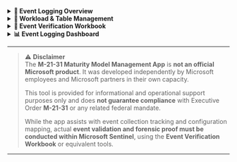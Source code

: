 <details>
<summary><strong>📘 Event Logging Overview</strong></summary>
<p>

---

### 🧾 Event Logging Form

The **Event Logging Form** is the primary interface used to define and track logging requirements for specific workloads. This form captures all necessary mapping details aligned with **M-21-31 Executive Order** and helps users ensure that event logs meet the required standards.

| **Field**            | **Description**                                                                                   |
|----------------------|---------------------------------------------------------------------------------------------------|
| **CriticalityID**     | Mapping identifier based on log importance and urgency as defined in the M-21-31 guidelines.      |
| **Function**          | Defines the M-21-31 logging functions as specified in the official guidance.                      |
| **Category**          | Logical grouping of logging requirements for better organization and management.                 |
| **Sub-Category**      | Further refinement of the category to ensure precise mapping.                                     |
| **Required Data**     | Specifies the data required to be collected, aligned with **M-21-31** or **EO 14028**.            |
| **Workload**          | Identifies the Microsoft service or technology responsible for generating the log data.           |
| **Table**             | Denotes the Log Analytics Workspace table where the event data is collected.                     |
| **Schema**            | Describes the expected structure of the data within the specified table.                          |
| **Schema Value**      | The specific schema field that must be validated to confirm event logging.                        |
| **IsCollected**       | Indicates whether the event table is actively being ingested (verified via Table Management form).|
| **Event Validated**   | Confirms event validation, performed via the **Event Queries Tab** and **Microsoft Sentinel Workbook**. |

![Event Logging Form](https://github.com/Cyberlorians/M-21-31/blob/main/Images/m2131powerapp1.png)

---

### 📖 Reference View & Notes

The **Reference View** replicates the data found in the main form and serves as a useful resource for users. It includes:

- **Reference Content**: Clear instructions and contextual metadata for each workload, ensuring easy implementation.
- **History Section**: A place for logging notes, email exchanges, or any other relevant communications.

![Reference View](https://github.com/Cyberlorians/M-21-31/blob/main/Images/m2131powerapp2.png)

---

### 📈 Table Implementation Status

The **Table Implementation Status** provides real-time updates on whether event tables are fully implemented and compliant with retention standards.

| **Field**                | **Description**                                                                                     |
|--------------------------|-----------------------------------------------------------------------------------------------------|
| **Table**                | The name of the table within **Log Analytics Workspace** that logs events.                         |
| **Table Implementation** | Automatically updates based on workload and table selections in the **Workload & Table Management** form. |
| **Implementation Date**  | Date auto-populated once the table is confirmed as implemented.                                      |
| **In Use**               | Indicates whether the table is actively being used to collect events.                              |
| **Connected**            | Reflects the linkage status between the workload and the event table.                              |
| **12 Month Retention**   | Optionally mark if logs should be retained for a 12-month period.                                  |
| **18 Month Retention**   | Optionally mark if logs should be retained for an 18-month period.                                 |

![Table Implementation Status]()

---

### 🗄️ Storage Configuration

To manage **storage locations**, simply click on **"+New Storage Location"**. Here you can specify the locations where your logs are being collected, whether in **hot** or **cold storage**, ensuring proper visibility and compliance.

![Add Storage Location](https://github.com/Cyberlorians/M-21-31/blob/main/Images/m2131powerapp4.png)

Once added, both **hot** and **cold** storage locations will be visible in the interface. **Note:** Manual updates are required to reflect your current compliance status.

![Storage Location View](https://github.com/Cyberlorians/M-21-31/blob/main/Images/m2131powerapp5.png)

---

### 🧪 Event Queries Tab

The **Event Queries Tab** is where you confirm the actual **KQL queries** used for event validation. This tab ensures that the events collected meet M-21-31 standards.

1. **Select** the appropriate **CriticalityID** and **Category**.
2. **Review the KQL** queries and ensure the events are being logged correctly.
3. Once verified through **Microsoft Sentinel**, **toggle** the **Event Validated** status to **"Yes"** to confirm that the events are logged and validated.

![Event Queries](https://github.com/Cyberlorians/M-21-31/blob/main/Images/m2131powerapp6.png)

</p>
</details>

<details>
<summary><strong>📂 Workload & Table Management</strong></summary>
<p>

This interface mirrors how diagnostic logs (e.g., Entra ID) are enabled in **Log Analytics** or **Microsoft Sentinel**.

1. **Select a Workload**: Choose the specific workload that you are tracking (e.g., Entra ID).
2. **Select the Tables**: Choose the tables that will be used for logging events and verify that they are properly ingested.

> ✅ When a table is selected, it will be flagged as **"collected"**—indicating that it's actively receiving data and is ready to be validated for event logging.

![Workload Selection](https://github.com/Cyberlorians/M-21-31/blob/main/Images/TableCollection1.png)

Once a table is marked as **collected**, the **Table Implementation Status** form will **auto-update** to reflect:

- **Implementation status**  
- **Date implemented**  
- **Connection status**  

![Auto Update View](https://github.com/Cyberlorians/M-21-31/blob/main/Images/TableCollection2.png)

</p>
</details>

<details>
<summary><strong>📑 Event Verification Workbook</strong></summary>
<p>

Use the [M-21-31 Event Verification Workbook](https://github.com/Cyberlorians/Workbooks/blob/main/M2131-EL-Verification.json) in your **Log Analytics** or **Microsoft Sentinel** workspace.

1. Import the Workbook into your **Log Analytics** workspace.
2. Choose the appropriate **Category** and **CriticalityID** to verify the events being collected.

> **Note:** As this is a **v1 release in beta**, only the **parameters specified for selection** are available. Other parameters and data will be updated in future releases.

![Workbook Overview](https://github.com/Cyberlorians/M-21-31/blob/main/Images/workbook1.png)

Once selected, the workbook will:

- **Correlate the CriticalityID** with the logs in your system.
- **Display KQL artifacts** used for event validation.
- **Confirm event verification**, indicating whether the expected events are present in your data.

> ⚠️ If no data appears:  
> - **Adjust the KQL** via the **Log Analytics icon** next to "Event Verification."  
> - Ensure that **valid events** are available for validation.

![KQL & Verification](https://github.com/Cyberlorians/M-21-31/blob/main/Images/workbook2.png)

</p>
</details>

<details>
<summary><strong>📊 Event Logging Dashboard</strong></summary>
<p>

### 🧑‍💻 Event Logging Tiers Summary

The Event Logging Dashboard provides a clear visual representation of the different **Event Logging Maturity Levels** (EL0–EL3). It offers agencies an easy way to track their progress across various compliance tiers, helping teams ensure they meet all necessary logging requirements.

![Event Logging Tiers Summary](https://github.com/Cyberlorians/M-21-31/blob/main/Images/m2131db1.png)

---

### 📈 Select Your EL Dashboard View

Choose a maturity level to see the specific logging data, event artifacts, and compliance status in more detail.

> **Note:** As this is a **v1 release in beta**, only **EL1** is currently available. Other **EL levels** are **blank** and will be updated in future releases.

![Select EL Dashboard](https://github.com/Cyberlorians/M-21-31/blob/main/Images/m2131db2.png)

</p>
</details>

---

> ⚠️ **Disclaimer**  
> The **M-21-31 Maturity Model Management App** is **not an official Microsoft product**. It was developed independently by Microsoft employees and Microsoft partners in their own capacity.  
>  
> This tool is provided for informational and operational support purposes only and does **not guarantee compliance** with Executive Order **M-21-31** or any related federal mandate.  
>  
> While the app assists with event collection tracking and configuration mapping, actual **event validation and forensic proof must be conducted within Microsoft Sentinel**, using the **Event Verification Workbook** or equivalent tools.

---
